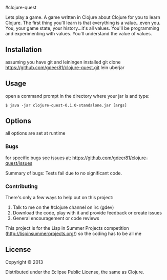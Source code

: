 #clojure-quest

Lets play a game. A game written in Clojure about Clojure for you to learn Clojure. The first thing you'll learn is that everything is a value...even you. You, your game state, your history...it's all values. You'll be programming and experimenting with values. You'll understand the value of values.

## Installation

assuming you have git and leiningen installed
git clone https://github.com/gdeer81/clojure-quest.git
lein uberjar

## Usage

open a command prompt in the directory where your jar is and type:

    $ java -jar clojure-quest-0.1.0-standalone.jar [args]

## Options

all options are set at runtime

### Bugs

for specific bugs see issues at:
https://github.com/gdeer81/clojure-quest/issues

Summary of bugs:
Tests fail due to no significant code.

### Contributing

There's only a few ways to help out on this project:
1) Talk to me on the #clojure channel on irc (gdev)
2) Download the code, play with it and provide feedback or create issues
3) General encouragement or code reviews

This project is for the Lisp in Summer Projects competition
(http://lispinsummerprojects.org/) 
so the coding has to be all me

## License

Copyright © 2013

Distributed under the Eclipse Public License, the same as Clojure.
